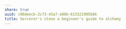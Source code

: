 ```yaml
---
share: true
uuid: c08deecb-2c73-43a7-a00b-613321905b86
title: Sorcerer's stone a beginner's guide to alchemy
---
```

